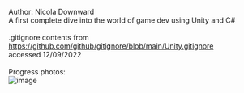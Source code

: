 Author: Nicola Downward<br>
A first complete dive into the world of game dev using Unity and C#
<br>
<br>
.gitignore contents from https://github.com/github/gitignore/blob/main/Unity.gitignore<br>
accessed 12/09/2022<br>
<br>
Progress photos:<br>
![image](https://user-images.githubusercontent.com/88724148/206744368-024fe927-4279-43c7-acd3-83dd4133b38f.png)
